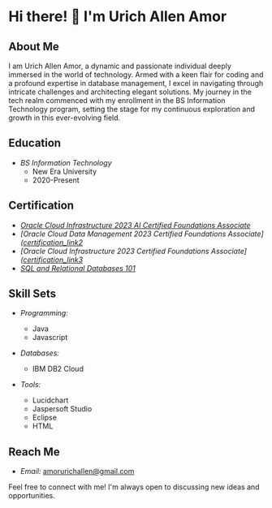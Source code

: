 # Hi there! 👋 I'm Urich Allen Amor

## About Me

I am Urich Allen Amor, a dynamic and passionate individual deeply immersed in the world of technology. Armed with a keen flair for coding and a profound expertise in database management, I excel in navigating through intricate challenges and architecting elegant solutions. My journey in the tech realm commenced with my enrollment in the BS Information Technology program, setting the stage for my continuous exploration and growth in this ever-evolving field.

## Education

- *BS Information Technology*
  - New Era University
  - 2020-Present

## Certification

- *[Oracle Cloud Infrastructure 2023 AI Certified Foundations Associate](https://catalog-education.oracle.com/pls/certview/sharebadge?id=2B5E9F997D69A50602902815B520336BC43F9D5EC1AEE784EECB1157D9ED3A6B&fbclid=IwAR3-8fT-dR7tatM71twPnM-e_5GbgXangC5EI8CuzOyiw3128qUmU2ddEvQ)*
- *[Oracle Cloud Data Management 2023 Certified Foundations Associate]([certification_link2](https://catalog-education.oracle.com/pls/certview/sharebadge?id=9DD9B142966113CF3E6D83E2EF1ED3DF087A31F72A9EADCDC450A0A4797018C9)*
- *[Oracle Cloud Infrastructure 2023 Certified Foundations Associate]([certification_link3](https://catalog-education.oracle.com/pls/certview/sharebadge?id=7D337465277C841EBBE2193511F9C76E69569D997ABBA07857038946334D1375)*
- *[SQL and Relational Databases 101](https://courses.cognitiveclass.ai/certificates/be55a55aae7a4f84a176204057e610aa)*

## Skill Sets

- *Programming:*
  - Java
  - Javascript

- *Databases:*
  - IBM DB2 Cloud

- *Tools:*
  - Lucidchart
  - Jaspersoft Studio
  - Eclipse
  - HTML

## Reach Me
- *Email:* amorurichallen@gmail.com

Feel free to connect with me! I'm always open to discussing new ideas and opportunities.

[certification_link1]: # "Hyperlink to Oracle Cloud Infrastructure 2023 AI Certified Foundations Associate certification"
[certification_link2]: # "Hyperlink to Oracle Cloud Data Management 2023 Certified Foundations Associate certification"
[certification_link3]: # "Hyperlink to Oracle Cloud Infrastructure 2023 Certified Foundations Associate certification"
[certification_link4]: # "Hyperlink to SQL and Relational Databases 101 certification"
[linkedin_profile_link]: # "Hyperlink to LinkedIn profile"
